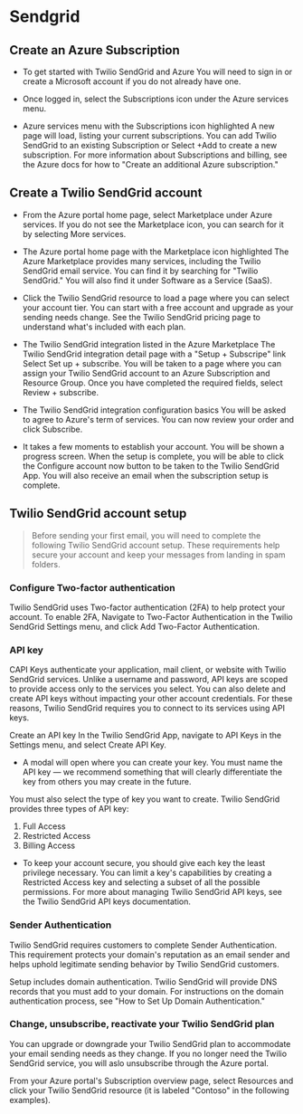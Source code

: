 # Sendgrid

## Create an Azure Subscription

* To get started with Twilio SendGrid and Azure You will need to sign in or create a Microsoft account if you do not already have one.

* Once logged in, select the Subscriptions icon under the Azure services menu.

* Azure services menu with the Subscriptions icon highlighted A new page will load, listing your current subscriptions. You can add Twilio SendGrid to an existing Subscription or Select +Add to create a new subscription. For more information about Subscriptions and billing, see the Azure docs for how to "Create an additional Azure subscription."


## Create a Twilio SendGrid account
* From the Azure portal home page, select Marketplace under Azure services. If you do not see the Marketplace icon, you can search for it by selecting More services.

* The Azure portal home page with the Marketplace icon highlighted The Azure Marketplace provides many services, including the Twilio SendGrid email service. You can find it by searching for "Twilio SendGrid." You will also find it under Software as a Service (SaaS).

* Click the Twilio SendGrid resource to load a page where you can select your account tier. You can start with a free account and upgrade as your sending needs change. See the Twilio SendGrid pricing page to understand what's included with each plan.

* The Twilio SendGrid integration listed in the Azure Marketplace The Twilio SendGrid integration detail page with a "Setup + Subscripe" link Select Set up + subscribe. You will be taken to a page where you can assign your Twilio SendGrid account to an Azure Subscription and Resource Group. Once you have completed the required fields, select Review + subscribe.

* The Twilio SendGrid integration configuration basics You will be asked to agree to Azure's term of services. You can now review your order and click Subscribe.

* It takes a few moments to establish your account. You will be shown a progress screen. When the setup is complete, you will be able to click the Configure account now button to be taken to the Twilio SendGrid App. You will also receive an email when the subscription setup is complete.

## Twilio SendGrid account setup
>Before sending your first email, you will need to complete the following Twilio SendGrid account setup. These requirements help secure your account and keep your messages from landing in spam folders.

### Configure Two-factor authentication
Twilio SendGrid uses Two-factor authentication (2FA) to help protect your account. To enable 2FA, Navigate to Two-Factor Authentication in the Twilio SendGrid Settings menu, and click Add Two-Factor Authentication.

### API key
CAPI Keys authenticate your application, mail client, or website with Twilio SendGrid services. Unlike a username and password, API keys are scoped to provide access only to the services you select. You can also delete and create API keys without impacting your other account credentials. For these reasons, Twilio SendGrid requires you to connect to its services using API keys.

Create an API key
In the Twilio SendGrid App, navigate to API Keys in the Settings menu, and select Create API Key.

* A modal will open where you can create your key. You must name the API key — we recommend something that will clearly differentiate the key from others you may create in the future.

You must also select the type of key you want to create. Twilio SendGrid provides three types of API key:

1. Full Access
2. Restricted Access
3. Billing Access

* To keep your account secure, you should give each key the least privilege necessary. You can limit a key's capabilities by creating a Restricted Access key and selecting a subset of all the possible permissions. For more about managing Twilio SendGrid API keys, see the Twilio SendGrid API keys documentation.

### Sender Authentication
Twilio SendGrid requires customers to complete Sender Authentication. This requirement protects your domain's reputation as an email sender and helps uphold legitimate sending behavior by Twilio SendGrid customers.

Setup includes domain authentication. Twilio SendGrid will provide DNS records that you must add to your domain. For instructions on the domain authentication process, see "How to Set Up Domain Authentication."

### Change, unsubscribe, reactivate your Twilio SendGrid plan
You can upgrade or downgrade your Twilio SendGrid plan to accommodate your email sending needs as they change. If you no longer need the Twilio SendGrid service, you will aslo unsubscribe through the Azure portal.

From your Azure portal's Subscription overview page, select Resources and click your Twilio SendGrid resource (it is labeled "Contoso" in the following examples).


